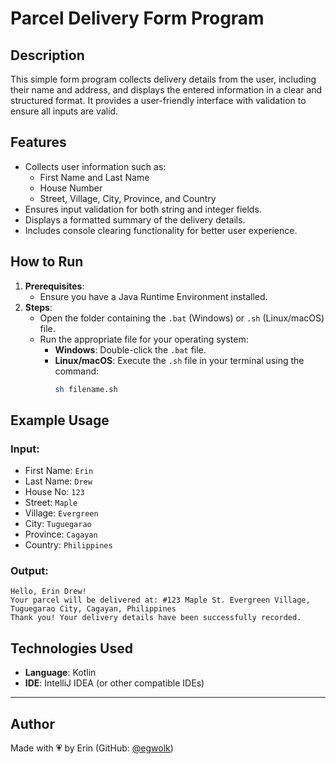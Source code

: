 # **Parcel Delivery Form Program**

## **Description**
This simple form program collects delivery details from the user, including their name and address, and displays the entered information in a clear and structured format. It provides a user-friendly interface with validation to ensure all inputs are valid.

## **Features**
- Collects user information such as:
  - First Name and Last Name
  - House Number
  - Street, Village, City, Province, and Country
- Ensures input validation for both string and integer fields.
- Displays a formatted summary of the delivery details.
- Includes console clearing functionality for better user experience.

## **How to Run**
1. **Prerequisites**:
   - Ensure you have a Java Runtime Environment installed.
2. **Steps**:
   - Open the folder containing the `.bat` (Windows) or `.sh` (Linux/macOS) file.
   - Run the appropriate file for your operating system:
     - **Windows**: Double-click the `.bat` file.
     - **Linux/macOS**: Execute the `.sh` file in your terminal using the command:
       ```bash
       sh filename.sh
       ```

## **Example Usage**
### **Input**:
- First Name: `Erin`
- Last Name: `Drew`
- House No: `123`
- Street: `Maple`
- Village: `Evergreen`
- City: `Tuguegarao`
- Province: `Cagayan`
- Country: `Philippines`

### **Output**:
```plaintext
Hello, Erin Drew!
Your parcel will be delivered at: #123 Maple St. Evergreen Village, Tuguegarao City, Cagayan, Philippines
Thank you! Your delivery details have been successfully recorded.
```

## **Technologies Used**
- **Language**: Kotlin
- **IDE**: IntelliJ IDEA (or other compatible IDEs)

---
## **Author**
Made with 💗 by Erin (GitHub: [@egwolk](https://github.com/ewgolk))  
